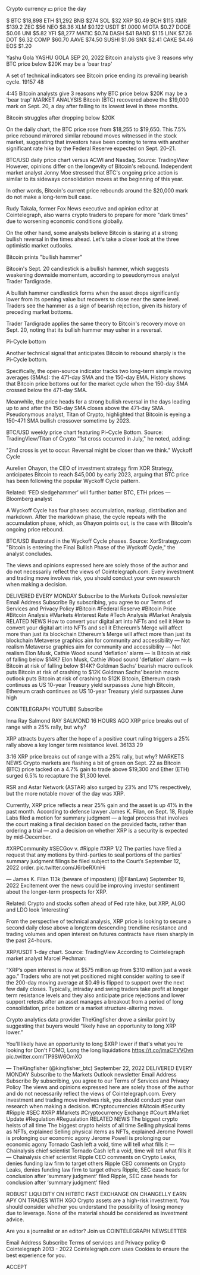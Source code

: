Crypto currency 💴 price the day

$
BTC $18,898
ETH $1,292
BNB $274
SOL $32
XRP $0.49
BCH $115
XMR $139.2
ZEC $56
NEO $8.36
XLM $0.122
USDT $1.0000
MIOTA $0.27
DOGE $0.06
UNI $5.82
YFI $8,277
MATIC $0.74
DASH $41
BAND $1.15
LINK $7.26
DOT $6.32
COMP $60.70
AAVE $74.50
SUSHI $1.06
SNX $2.41
CAKE $4.46
EOS $1.20



 Yashu Gola 
YASHU GOLA
SEP 20, 2022
Bitcoin analysts give 3 reasons why BTC price below $20K may be a 'bear trap'

A set of technical indicators see Bitcoin price ending its prevailing bearish cycle.
19157
48

4:45
Bitcoin analysts give 3 reasons why BTC price below $20K may be a 'bear trap'
MARKET ANALYSIS
Bitcoin (BTC) recovered above the $19,000 mark on Sept. 20, a day after falling to its lowest level in three months.

Bitcoin struggles after dropping below $20K

On the daily chart, the BTC price rose from $18,255 to $19,650. This 7.5% price rebound mirrored similar rebound moves witnessed in the stock market, suggesting that investors have been coming to terms with another significant rate hike by the Federal Reserve expected on Sept. 20–21.


BTC/USD daily price chart versus ACWI and Nasdaq. Source: TradingView
However, opinions differ on the longevity of Bitcoin's rebound. Independent market analyst Jonny Moe stressed that BTC's ongoing price action is similar to its sideways consolidation moves at the beginning of this year.

In other words, Bitcoin's current price rebounds around the $20,000 mark do not make a long-term bull case.


Rudy Takala, former Fox News executive and opinion editor at Cointelegraph, also warns crypto traders to prepare for more "dark times" due to worsening economic conditions globally.

On the other hand, some analysts believe Bitcoin is staring at a strong bullish reversal in the times ahead. Let's take a closer look at the three optimistic market outlooks.  

Bitcoin prints "bullish hammer"

Bitcoin's Sept. 20 candlestick is a bullish hammer, which suggests weakening downside momentum, according to pseudonymous analyst Trader Tardigrade.

A bullish hammer candlestick forms when the asset drops significantly lower from its opening value but recovers to close near the same level. Traders see the hammer as a sign of bearish rejection, given its history of preceding market bottoms. 

Trader Tardigrade applies the same theory to Bitcoin's recovery move on Sept. 20, noting that its bullish hammer may usher in a reversal.


Pi-Cycle bottom

Another technical signal that anticipates Bitcoin to rebound sharply is the Pi-Cycle bottom.

Specifically, the open-source indicator tracks two long-term simple moving averages (SMAs): the 471-day SMA and the 150-day EMA. History shows that Bitcoin price bottoms out for the market cycle when the 150-day SMA crossed below the 471-day SMA.

Meanwhile, the price heads for a strong bullish reversal in the days leading up to and after the 150-day SMA closes above the 471-day SMA. Pseudonymous analyst, Titan of Crypto, highlighted that Bitcoin is eyeing a 150-471 SMA bullish crossover sometime by 2023.


BTC/USD weekly price chart featuring Pi-Cycle Bottom. Source: TradingView/Titan of Crypto
"1st cross occurred in July," he noted, adding:

"2nd cross is yet to occur. Reversal might be closer than we think."
Wyckoff Cycle

Aurelien Ohayon, the CEO of investment strategy firm XOR Strategy, anticipates Bitcoin to reach $45,000 by early 2023, arguing that BTC price has been following the popular Wyckoff Cycle pattern.

Related: ‘FED sledgehammer’ will further batter BTC, ETH prices — Bloomberg analyst

A Wyckoff Cycle has four phases: accumulation, markup, distribution and markdown. After the markdown phase, the cycle repeats with the accumulation phase, which, as Ohayon points out, is the case with Bitcoin's ongoing price rebound.


BTC/USD illustrated in the Wyckoff Cycle phases. Source: XorStrategy.com
"Bitcoin is entering the Final Bullish Phase of the Wyckoff Cycle," the analyst concludes.

The views and opinions expressed here are solely those of the author and do not necessarily reflect the views of Cointelegraph.com. Every investment and trading move involves risk, you should conduct your own research when making a decision.

DELIVERED EVERY MONDAY
Subscribe to the Markets Outlook newsletter
Email Address
Subscribe
By subscribing, you agree to our
Terms of Services and Privacy Policy
#Bitcoin
#Federal Reserve
#Bitcoin Price
#Bitcoin Analysis
#Markets
#Interest Rate
#Tech Analysis
#Market Analysis
RELATED NEWS
How to convert your digital art into NFTs and sell it
How to convert your digital art into NFTs and sell it
Ethereum’s Merge will affect more than just its blockchain
Ethereum’s Merge will affect more than just its blockchain
Metaverse graphics aim for community and accessibility — Not realism
Metaverse graphics aim for community and accessibility — Not realism
Elon Musk, Cathie Wood sound 'deflation' alarm — Is Bitcoin at risk of falling below $14K?
Elon Musk, Cathie Wood sound 'deflation' alarm — Is Bitcoin at risk of falling below $14K?
Goldman Sachs’ bearish macro outlook puts Bitcoin at risk of crashing to $12K 
Goldman Sachs’ bearish macro outlook puts Bitcoin at risk of crashing to $12K
Bitcoin, Ethereum crash continues as US 10-year Treasury yield surpasses June high
Bitcoin, Ethereum crash continues as US 10-year Treasury yield surpasses June high

COINTELEGRAPH YOUTUBE
Subscribe

Inna 
Ray Salmond 
RAY SALMOND
16 HOURS AGO
XRP price breaks out of range with a 25% rally, but why?

XRP attracts buyers after the hope of a positive court ruling triggers a 25% rally above a key longer term resistance level.
36133
29

3:16
XRP price breaks out of range with a 25% rally, but why?
MARKETS NEWS
Crypto markets are flashing a bit of green on Sept. 22 as Bitcoin (BTC) price tacked on a 4.7% gain to trade above $19,300 and Ether (ETH) surged 6.5% to recapture the $1,300 level. 

RSR and Astar Network (ASTAR) also surged by 23% and 17% respectively, but the more notable mover of the day was XRP.

Currently, XRP price reflects a near 25% gain and the asset is up 41% in the past month. According to defense lawyer James K. Filan, on Sept. 18, Ripple Labs filed a motion for summary judgment — a legal process that involves the court making a final decision based on the provided facts, rather than ordering a trial — and a decision on whether XRP is a security is expected by mid-December.

#XRPCommunity #SECGov v. #Ripple #XRP 1/2 The parties have filed a request that any motions by third-parties to seal portions of the parties’ summary judgment filings be filed subject to the Court’s September 12, 2022 order. pic.twitter.com/J6rbeRXmHi

— James K. Filan 113k (beware of imposters) (@FilanLaw) September 19, 2022
Excitement over the news could be improving investor sentiment about the longer-term prospects for XRP.

Related: Crypto and stocks soften ahead of Fed rate hike, but XRP, ALGO and LDO look ‘interesting’

From the perspective of technical analysis, XRP price is looking to secure a second daily close above a longterm descending trendline resistance and trading volumes and open interest on futures contracts have risen sharply in the past 24-hours.


XRP/USDT 1-day chart. Source: TradingView
According to Cointelegraph market analyst Marcel Pechman:

“XRP’s open interest is now at $575 million up from $310 million just a week ago.”
Traders who are not yet positioned might consider waiting to see if the 200-day moving average at $0.49 is flipped to support over the next few daily closes. Typically, intraday and swing traders take profit at longer term resistance levels and they also anticipate price rejections and lower support retests after an asset manages a breakout from a period of long consolidation, price bottom or a market structure-altering move.

Crypto analytics data provider TheKingfisher drove a similar point by suggesting that buyers would “likely have an opportunity to long XRP lower.”

You'll likely have an opportunity to long $XRP lower if that's what you're looking for 
Don't FOMO, Long the long liquidations https://t.co/jmaCFVVOvn pic.twitter.com/TP9SW6OmXO

— TheKingfisher (@kingfisher_btc) September 22, 2022
DELIVERED EVERY MONDAY
Subscribe to the Markets Outlook newsletter
Email Address
Subscribe
By subscribing, you agree to our
Terms of Services and Privacy Policy
The views and opinions expressed here are solely those of the author and do not necessarily reflect the views of Cointelegraph.com. Every investment and trading move involves risk, you should conduct your own research when making a decision.
#Cryptocurrencies
#Altcoin
#Security
#Ripple
#SEC
#XRP
#Markets
#Cryptocurrency Exchange
#Court
#Market Update
#Regulation
#Regualation
RELATED NEWS
The biggest crypto heists of all time
The biggest crypto heists of all time
Selling physical items as NFTs, explained
Selling physical items as NFTs, explained
Jerome Powell is prolonging our economic agony
Jerome Powell is prolonging our economic agony
Tornado Cash left a void, time will tell what fills it — Chainalysis chief scientist
Tornado Cash left a void, time will tell what fills it — Chainalysis chief scientist
Ripple CEO comments on Crypto Leaks, denies funding law firm to target others 
Ripple CEO comments on Crypto Leaks, denies funding law firm to target others
Ripple, SEC case heads for conclusion after ‘summary judgment’ filed 
Ripple, SEC case heads for conclusion after ‘summary judgment’ filed

ROBUST LIQUIDITY ON HITBTC
FAST EXCHANGE ON CHANGELLY
EARN APY ON TRADES WITH XGO
Crypto assets are a high-risk investment. You should consider whether you understand the possibility of losing money due to leverage. None of the material should be considered as investment advice.


Are you a journalist or an editor?
Join us
COINTELEGRAPH NEWSLETTER

Email Address Subscribe
Terms of services and Privacy policy
© Cointelegraph 2013 - 2022
Cointelegraph.com uses Cookies to ensure the best experience for you.


ACCEPT
